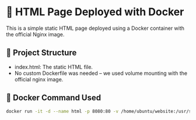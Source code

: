 # 🚀 HTML Page Deployed with Docker

This is a simple static HTML page deployed using a Docker container with the official Nginx image.

## 📂 Project Structure

- index.html: The static HTML file.
- No custom Dockerfile was needed – we used volume mounting with the official nginx image.

## 🐳 Docker Command Used

```bash
docker run -it -d --name html -p 8080:80 -v /home/ubuntu/website:/usr/share/nginx/html nginx
